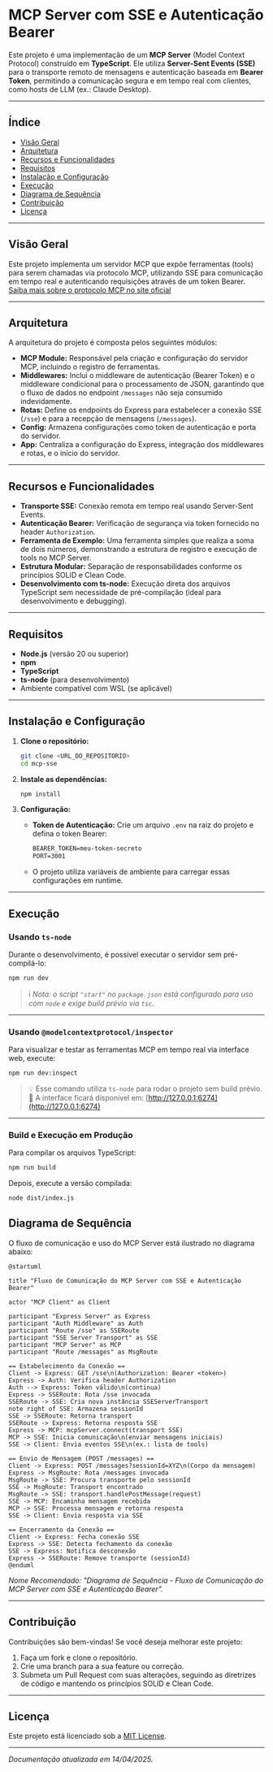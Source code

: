 # MCP Server com SSE e Autenticação Bearer

Este projeto é uma implementação de um **MCP Server** (Model Context Protocol) construído em **TypeScript**. Ele utiliza **Server-Sent Events (SSE)** para o transporte remoto de mensagens e autenticação baseada em **Bearer Token**, permitindo a comunicação segura e em tempo real com clientes, como hosts de LLM (ex.: Claude Desktop).

---

## Índice

- [Visão Geral](#visao-geral)
- [Arquitetura](#arquitetura)
- [Recursos e Funcionalidades](#recursos-e-funcionalidades)
- [Requisitos](#requisitos)
- [Instalação e Configuração](#instalao-e-configuracao)
- [Execução](#execucao)
- [Diagrama de Sequência](#diagrama-de-sequencia)
- [Contribuição](#contribuicao)
- [Licença](#licenca)

---

## Visão Geral <a href="#visao-geral"></a>

Este projeto implementa um servidor MCP que expõe ferramentas (tools) para serem chamadas via protocolo MCP, utilizando SSE para comunicação em tempo real e autenticando requisições através de um token Bearer.
<a href="https://modelcontext.org" target="_blank" rel="noopener noreferrer">Saiba mais sobre o protocolo MCP no site oficial</a>

---

## Arquitetura <a href="#arquitetura"></a>

A arquitetura do projeto é composta pelos seguintes módulos:

- **MCP Module:** Responsável pela criação e configuração do servidor MCP, incluindo o registro de ferramentas.
- **Middlewares:** Inclui o middleware de autenticação (Bearer Token) e o middleware condicional para o processamento de JSON, garantindo que o fluxo de dados no endpoint `/messages` não seja consumido indevidamente.
- **Rotas:** Define os endpoints do Express para estabelecer a conexão SSE (`/sse`) e para a recepção de mensagens (`/messages`).
- **Config:** Armazena configurações como token de autenticação e porta do servidor.
- **App:** Centraliza a configuração do Express, integração dos middlewares e rotas, e o início do servidor.

---

## Recursos e Funcionalidades <a href="#recursos-e-funcionalidades"></a>

- **Transporte SSE:** Conexão remota em tempo real usando Server-Sent Events.
- **Autenticação Bearer:** Verificação de segurança via token fornecido no header `Authorization`.
- **Ferramenta de Exemplo:** Uma ferramenta simples que realiza a soma de dois números, demonstrando a estrutura de registro e execução de tools no MCP Server.
- **Estrutura Modular:** Separação de responsabilidades conforme os princípios SOLID e Clean Code.
- **Desenvolvimento com ts-node:** Execução direta dos arquivos TypeScript sem necessidade de pré-compilação (ideal para desenvolvimento e debugging).

---

## Requisitos <a href="#requisitos"></a>

- **Node.js** (versão 20 ou superior)
- **npm**
- **TypeScript**
- **ts-node** (para desenvolvimento)
- Ambiente compatível com WSL (se aplicável)

---

## Instalação e Configuração <a href="#instalao-e-configuracao"></a>

1. **Clone o repositório:**

   ```bash
   git clone <URL_DO_REPOSITORIO>
   cd mcp-sse
   ```

2. **Instale as dependências:**

   ```bash
   npm install
   ```

3. **Configuração:**

   - **Token de Autenticação:**
     Crie um arquivo `.env` na raiz do projeto e defina o token Bearer:

     ```txt
     BEARER_TOKEN=meu-token-secreto
     PORT=3001
     ```

   - O projeto utiliza variáveis de ambiente para carregar essas configurações em runtime.

---

## Execução <a href="#execucao"></a>

### Usando `ts-node`

Durante o desenvolvimento, é possível executar o servidor sem pré-compilá-lo:

```bash
npm run dev
```

> ℹ️ _Nota: o script `"start"` no `package.json` está configurado para uso com `node` e exige build prévio via `tsc`._

---

### Usando `@modelcontextprotocol/inspector`

Para visualizar e testar as ferramentas MCP em tempo real via interface web, execute:

```bash
npm run dev:inspect
```

> 💡 Esse comando utiliza `ts-node` para rodar o projeto sem build prévio.
> 🔐 A interface ficará disponível em: [http://127.0.0.1:6274](http://127.0.0.1:6274)

---

### Build e Execução em Produção

Para compilar os arquivos TypeScript:

```bash
npm run build
```

Depois, execute a versão compilada:

```bash
node dist/index.js
```

## Diagrama de Sequência <a href="#diagrama-de-sequencia"></a>

O fluxo de comunicação e uso do MCP Server está ilustrado no diagrama abaixo:

```plantuml
@startuml

title "Fluxo de Comunicação do MCP Server com SSE e Autenticação Bearer"

actor "MCP Client" as Client

participant "Express Server" as Express
participant "Auth Middleware" as Auth
participant "Route /sse" as SSERoute
participant "SSE Server Transport" as SSE
participant "MCP Server" as MCP
participant "Route /messages" as MsgRoute

== Estabelecimento da Conexão ==
Client -> Express: GET /sse\n(Authorization: Bearer <token>)
Express -> Auth: Verifica header Authorization
Auth --> Express: Token válido\n(continua)
Express -> SSERoute: Rota /sse invocada
SSERoute -> SSE: Cria nova instância SSEServerTransport
note right of SSE: Armazena sessionId
SSE -> SSERoute: Retorna transport
SSERoute -> Express: Retorna resposta SSE
Express -> MCP: mcpServer.connect(transport SSE)
MCP -> SSE: Inicia comunicação\n(enviar mensagens iniciais)
SSE -> Client: Envia eventos SSE\n(ex.: lista de tools)

== Envio de Mensagem (POST /messages) ==
Client -> Express: POST /messages?sessionId=XYZ\n(Corpo da mensagem)
Express -> MsgRoute: Rota /messages invocada
MsgRoute -> SSE: Procura transporte pelo sessionId
SSE -> MsgRoute: Transport encontrado
MsgRoute -> SSE: transport.handlePostMessage(request)
SSE -> MCP: Encaminha mensagem recebida
MCP -> SSE: Processa mensagem e retorna resposta
SSE -> Client: Envia resposta via SSE

== Encerramento da Conexão ==
Client -> Express: Fecha conexão SSE
Express -> SSE: Detecta fechamento da conexão
SSE -> Express: Notifica desconexão
Express -> SSERoute: Remove transporte (sessionId)
@enduml
```

_Nome Recomendado: "Diagrama de Sequência - Fluxo de Comunicação do MCP Server com SSE e Autenticação Bearer"._

---

## Contribuição <a href="#contribuicao"></a>

Contribuições são bem-vindas! Se você deseja melhorar este projeto:

1. Faça um fork e clone o repositório.
2. Crie uma branch para a sua feature ou correção.
3. Submeta um Pull Request com suas alterações, seguindo as diretrizes de código e mantendo os princípios SOLID e Clean Code.

---

## Licença <a href="#licenca"></a>

Este projeto está licenciado sob a [MIT License](LICENSE).

---

*Documentação atualizada em 14/04/2025.*
